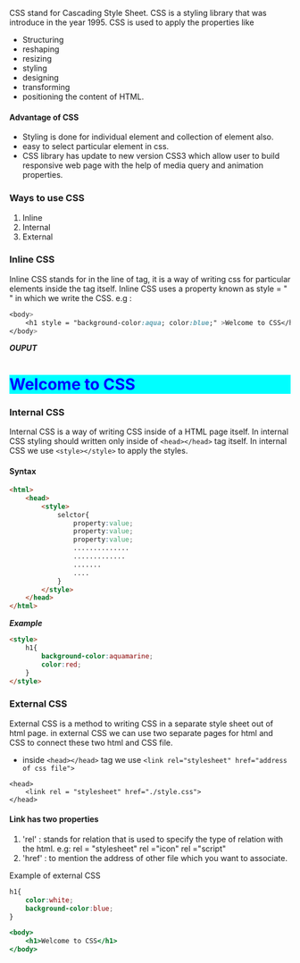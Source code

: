 CSS stand for Cascading Style Sheet.
CSS is a styling library that was introduce in the year 1995.
CSS is used to apply the properties like 
- Structuring
- reshaping
- resizing
- styling
- designing 
- transforming
- positioning the content of HTML.
#### Advantage of CSS
- Styling is done for individual element and collection of element also.
- easy to select particular element in css.
- CSS library has update to new version CSS3 which allow user to build responsive web page with the help of media query and animation properties.
### Ways to use CSS
1. Inline
2. Internal 
3. External
### Inline CSS

Inline CSS stands for in the line of tag, it is a way of writing css for particular elements inside the tag itself.
Inline CSS uses a property known as style = " " in which we write the CSS.
e.g : 
```CSS
<body>
	<h1 style = "background-color:aqua; color:blue;" >Welcome to CSS</h1>
</body>
```

***OUPUT***

<body>
	<h1 style = "background-color:aqua; color:blue;" >Welcome to CSS</h1>
</body>

### Internal CSS

Internal CSS is a way of writing CSS inside of a HTML page itself.
In internal CSS styling should written only inside of `<head></head>` tag itself.
In internal CSS we use `<style></style>` to apply the styles.

#### Syntax

```html
<html>
	<head>
		<style>
			selctor{
				property:value;
				property:value;
				property:value;
				..............
				.............
				.......
				....
			}
		</style>
	</head>
</html>
```

***Example*** 
```html
<style>
	h1{
		background-color:aquamarine;
		color:red;
	}
</style>
```

### External CSS

External CSS is a method to writing CSS in a separate style sheet out of html page.
in external CSS we can use two separate pages for html and CSS to connect these two html and CSS file.
- inside `<head></head>` tag we use `<link rel="stylesheet" href="address of css file">`

```
<head>
	<link rel = "stylesheet" href="./style.css">
</head>
```
#### Link has two properties
1. 'rel' : stands for relation that is used to specify the type of relation with the html.
	e.g:
		rel = "stylesheet"
		rel ="icon"
		rel ="script"
2. 'href' : to mention the address of other file which you want to associate.

Example of external CSS

```external.css file
h1{
	color:white;
	background-color:blue;
}
```

```index.html file
<body>
	<h1>Welcome to CSS</h1>
</body>
```


